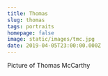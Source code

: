 ```yaml
---
title: Thomas
slug: thomas
tags: portraits
homepage: false
image: static/images/tmc.jpg
date: 2019-04-05T23:00:00.000Z
---
```

Picture of Thomas McCarthy
